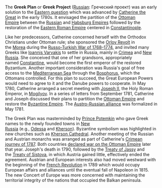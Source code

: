 The **Greek Plan** or **Greek Project** ([Russian](https://en.wikipedia.org/wiki/Russian_language "Russian language"): Греческий проект) was an early solution to the [Eastern question](https://en.wikipedia.org/wiki/Eastern_question "Eastern question") which was advanced by [Catherine the Great](https://en.wikipedia.org/wiki/Catherine_the_Great "Catherine the Great") in the early 1780s. It envisaged the partition of the [Ottoman Empire](https://en.wikipedia.org/wiki/Ottoman_Empire "Ottoman Empire") between the [Russian](https://en.wikipedia.org/wiki/Russian_Empire "Russian Empire") and [Habsburg Empires](https://en.wikipedia.org/wiki/Habsburg_monarchy "Habsburg monarchy") followed by the restoration of the [Eastern Roman Empire](https://en.wikipedia.org/wiki/Eastern_Roman_Empire "Eastern Roman Empire") centered in [Constantinople](https://en.wikipedia.org/wiki/Constantinople "Constantinople").

Like her predecessors, Catherine concerned herself with the Orthodox Christians under Ottoman rule; she sponsored the [Orlov Revolt](https://en.wikipedia.org/wiki/Orlov_Revolt "Orlov Revolt") in the [Morea](https://en.wikipedia.org/wiki/Morea "Morea") during the [Russo-Turkish War of 1768–1774](https://en.wikipedia.org/wiki/Russo-Turkish_War_of_1768%E2%80%931774 "Russo-Turkish War of 1768–1774"), and invited many Greeks like [Ioannis Varvakis](https://en.wikipedia.org/wiki/Ioannis_Varvakis "Ioannis Varvakis") to settle in Russia, mainly in [Crimea](https://en.wikipedia.org/wiki/Crimea "Crimea") and [New Russia](https://en.wikipedia.org/wiki/Novorossiya "Novorossiya"). She conceived that one of her grandsons, appropriately named [Constantine](https://en.wikipedia.org/wiki/Constantine_Pavlovich "Constantine Pavlovich"), would become the first emperor of the restored Byzantium. Another important consideration was Russia's goal of free access to the [Mediterranean Sea](https://en.wikipedia.org/wiki/Mediterranean_Sea "Mediterranean Sea") through the [Bosphorus](https://en.wikipedia.org/wiki/Bosphorus "Bosphorus"), which the Ottomans controlled.
For this plan to succeed, the Great European Powers would need to agree to it and the Danube powers to cooperate. In May 1780, Catherine arranged a secret meeting with [Joseph II](https://en.wikipedia.org/wiki/Joseph_II,_Holy_Roman_Emperor "Joseph II, Holy Roman Emperor"), the Holy Roman Emperor, in [Mogilyov](https://en.wikipedia.org/wiki/Mogilyov "Mogilyov"). In a series of letters from September 1781, Catherine and Joseph discussed their plans to partition the [Ottoman Empire](https://en.wikipedia.org/wiki/Ottoman_Empire "Ottoman Empire") and restore the [Byzantine Empire](https://en.wikipedia.org/wiki/Byzantine_Empire "Byzantine Empire"). The [Austro-Russian alliance](https://en.wikipedia.org/wiki/Austro-Russian_alliance_(1781) "Austro-Russian alliance (1781)") was formalized in May 1781.

The Greek Plan was masterminded by [Prince Potemkin](https://en.wikipedia.org/wiki/Prince_Potemkin "Prince Potemkin") who gave Greek names to the newly founded towns in [New Russia](https://en.wikipedia.org/wiki/New_Russia "New Russia") (e.g., [Odessa](https://en.wikipedia.org/wiki/Odessa "Odessa") and [Kherson](https://en.wikipedia.org/wiki/Kherson "Kherson")). Byzantine symbolism was highlighted in new churches such as [Kherson Cathedral](https://en.wikipedia.org/wiki/St._Catherine%27s_Cathedral,_Kherson "St. Catherine's Cathedral, Kherson"). Another meeting of the Russian and Austrian monarchs was arranged as part of Catherine's [Crimean journey of 1787](https://en.wikipedia.org/wiki/Crimean_journey_of_Catherine_the_Great "Crimean journey of Catherine the Great"). Both countries [declared war on the Ottoman Empire](https://en.wikipedia.org/wiki/Russo-Turkish_War_(1787%E2%80%931792) "Russo-Turkish War (1787–1792)") later that year. Joseph's death in 1790, followed by the [Treaty of Jassy](https://en.wikipedia.org/wiki/Treaty_of_Jassy "Treaty of Jassy") and the [Treaty of Sistova](https://en.wikipedia.org/wiki/Treaty_of_Sistova "Treaty of Sistova"), in which Austria gained little, effectively ended the agreement. Austrian and European interests also had moved westward with the beginning of the [French Revolution](https://en.wikipedia.org/wiki/French_Revolution "French Revolution") in 1789 which would occupy European affairs and alliances until the eventual fall of Napoleon in 1815. The new Concert of Europe was more concerned with maintaining the territorial integrity of the nations that occupied the Balkan peninsula.